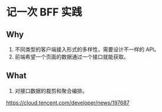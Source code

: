# 记一次 BFF 实践

## Why

1. 不同类型的客户端接入形式的多样性，需要设计不一样的 API。
2. 前端希望一个页面的数据通过一个接口就能获取。

## What

1. 对接口数据的裁剪和聚合编排。

https://cloud.tencent.com/developer/news/197687
